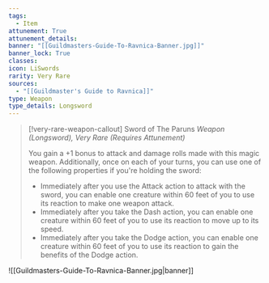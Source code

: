 ```yaml
---
tags:
  - Item
attunement: True
attunement_details: 
banner: "[[Guildmasters-Guide-To-Ravnica-Banner.jpg]]"
banner_lock: True
classes:
icon: LiSwords
rarity: Very Rare
sources:
  - "[[Guildmaster's Guide to Ravnica]]"
type: Weapon
type_details: Longsword
---
```

>[!very-rare-weapon-callout] Sword of The Paruns
>*Weapon (Longsword), Very Rare (Requires Attunement)*
>
>You gain a +1 bonus to attack and damage rolls made with this magic weapon. Additionally, once on each of your turns, you can use one of the following properties if you're holding the sword:
>
>* Immediately after you use the Attack action to attack with the sword, you can enable one creature within 60 feet of you to use its reaction to make one weapon attack.
>* Immediately after you take the Dash action, you can enable one creature within 60 feet of you to use its reaction to move up to its speed.
>* Immediately after you take the Dodge action, you can enable one creature within 60 feet of you to use its reaction to gain the benefits of the Dodge action.

![[Guildmasters-Guide-To-Ravnica-Banner.jpg|banner]]
